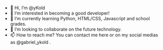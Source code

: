 - 👋 Hi, I’m @yKold
- 👀 I’m interested in becoming a good developer!
- 🌱 I’m currently learning Python, HTML/CSS, Javascript and school grades.
- 💞️ I’m looking to collaborate on the future technology.
- 📫 How to reach me? You can contact me here or on my social medias as @gabriel_ykold .

<!---
yKold/yKold is a ✨ special ✨ repository because its `README.md` (this file) appears on your GitHub profile.
You can click the Preview link to take a look at your changes.
--->
